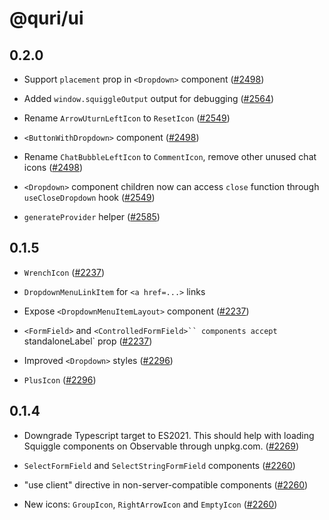 # @quri/ui

## 0.2.0

- Support `placement` prop in `<Dropdown>` component ([#2498](https://github.com/quantified-uncertainty/squiggle/pull/2498))

- Added `window.squiggleOutput` output for debugging ([#2564](https://github.com/quantified-uncertainty/squiggle/pull/2564))

- Rename `ArrowUturnLeftIcon` to `ResetIcon` ([#2549](https://github.com/quantified-uncertainty/squiggle/pull/2549))

- `<ButtonWithDropdown>` component ([#2498](https://github.com/quantified-uncertainty/squiggle/pull/2498))

- Rename `ChatBubbleLeftIcon` to `CommentIcon`, remove other unused chat icons ([#2498](https://github.com/quantified-uncertainty/squiggle/pull/2498))

- `<Dropdown>` component children now can access `close` function through `useCloseDropdown` hook ([#2549](https://github.com/quantified-uncertainty/squiggle/pull/2549))

- `generateProvider` helper ([#2585](https://github.com/quantified-uncertainty/squiggle/pull/2585))

## 0.1.5

- `WrenchIcon` ([#2237](https://github.com/quantified-uncertainty/squiggle/pull/2237))

- `DropdownMenuLinkItem` for `<a href=...>` links

- Expose `<DropdownMenuItemLayout>` component ([#2237](https://github.com/quantified-uncertainty/squiggle/pull/2237))

- `<FormField>` and `<ControlledFormField>`` components accept `standaloneLabel\` prop ([#2237](https://github.com/quantified-uncertainty/squiggle/pull/2237))

- Improved `<Dropdown>` styles ([#2296](https://github.com/quantified-uncertainty/squiggle/pull/2296))

- `PlusIcon` ([#2296](https://github.com/quantified-uncertainty/squiggle/pull/2296))

## 0.1.4

- Downgrade Typescript target to ES2021. This should help with loading Squiggle components on Observable through unpkg.com. ([#2269](https://github.com/quantified-uncertainty/squiggle/pull/2269))

- `SelectFormField` and `SelectStringFormField` components ([#2260](https://github.com/quantified-uncertainty/squiggle/pull/2260))

- "use client" directive in non-server-compatible components ([#2260](https://github.com/quantified-uncertainty/squiggle/pull/2260))

- New icons: `GroupIcon`, `RightArrowIcon` and `EmptyIcon` ([#2260](https://github.com/quantified-uncertainty/squiggle/pull/2260))
